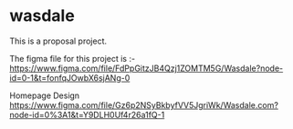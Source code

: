 # wasdale

This is a proposal project.

The figma file for this project is :-
https://www.figma.com/file/FdPpGitzJB4Qzj1ZOMTM5G/Wasdale?node-id=0-1&t=fonfqJOwbX6sjANg-0




Homepage Design
https://www.figma.com/file/Gz6p2NSyBkbyfVV5JgriWk/Wasdale.com?node-id=0%3A1&t=Y9DLH0Uf4r26a1fQ-1
